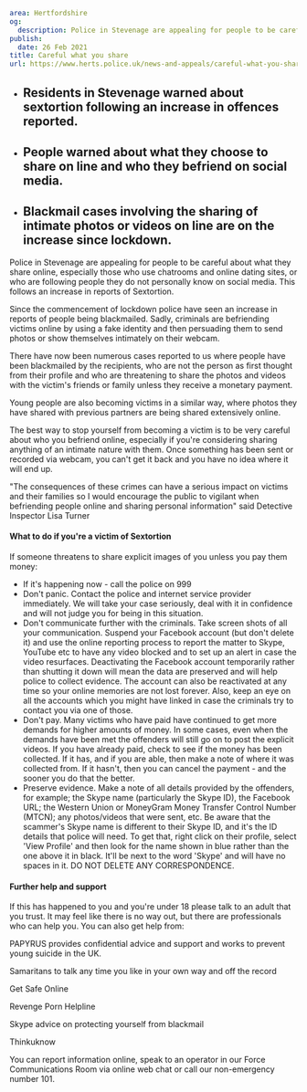 ```yaml
area: Hertfordshire
og:
  description: Police in Stevenage are appealing for people to be careful about what they share online, especially those who use chatrooms and online dating sites, or who are following people they do not personally know on social media. This follows an increase in reports of Sextortion.
publish:
  date: 26 Feb 2021
title: Careful what you share
url: https://www.herts.police.uk/news-and-appeals/careful-what-you-share-1129e
```

* ## Residents in Stevenage warned about sextortion following an increase in offences reported.

 * ## People warned about what they choose to share on line and who they befriend on social media.

 * ## Blackmail cases involving the sharing of intimate photos or videos on line are on the increase since lockdown.

Police in Stevenage are appealing for people to be careful about what they share online, especially those who use chatrooms and online dating sites, or who are following people they do not personally know on social media. This follows an increase in reports of Sextortion.

Since the commencement of lockdown police have seen an increase in reports of people being blackmailed. Sadly, criminals are befriending victims online by using a fake identity and then persuading them to send photos or show themselves intimately on their webcam.

There have now been numerous cases reported to us where people have been blackmailed by the recipients, who are not the person as first thought from their profile and who are threatening to share the photos and videos with the victim's friends or family unless they receive a monetary payment.

Young people are also becoming victims in a similar way, where photos they have shared with previous partners are being shared extensively online.

The best way to stop yourself from becoming a victim is to be very careful about who you befriend online, especially if you're considering sharing anything of an intimate nature with them. Once something has been sent or recorded via webcam, you can't get it back and you have no idea where it will end up.

"The consequences of these crimes can have a serious impact on victims and their families so I would encourage the public to vigilant when befriending people online and sharing personal information" said Detective Inspector Lisa Turner

#### What to do if you're a victim of Sextortion

If someone threatens to share explicit images of you unless you pay them money:

 * If it's happening now - call the police on 999
 * Don't panic. Contact the police and internet service provider immediately. We will take your case seriously, deal with it in confidence and will not judge you for being in this situation.
 * Don't communicate further with the criminals. Take screen shots of all your communication. Suspend your Facebook account (but don't delete it) and use the online reporting process to report the matter to Skype, YouTube etc to have any video blocked and to set up an alert in case the video resurfaces. Deactivating the Facebook account temporarily rather than shutting it down will mean the data are preserved and will help police to collect evidence. The account can also be reactivated at any time so your online memories are not lost forever. Also, keep an eye on all the accounts which you might have linked in case the criminals try to contact you via one of those.
 * Don't pay. Many victims who have paid have continued to get more demands for higher amounts of money. In some cases, even when the demands have been met the offenders will still go on to post the explicit videos. If you have already paid, check to see if the money has been collected. If it has, and if you are able, then make a note of where it was collected from. If it hasn't, then you can cancel the payment - and the sooner you do that the better.
 * Preserve evidence. Make a note of all details provided by the offenders, for example; the Skype name (particularly the Skype ID), the Facebook URL; the Western Union or MoneyGram Money Transfer Control Number (MTCN); any photos/videos that were sent, etc. Be aware that the scammer's Skype name is different to their Skype ID, and it's the ID details that police will need. To get that, right click on their profile, select 'View Profile' and then look for the name shown in blue rather than the one above it in black. It'll be next to the word 'Skype' and will have no spaces in it. DO NOT DELETE ANY CORRESPONDENCE.

#### Further help and support

If this has happened to you and you're under 18 please talk to an adult that you trust. It may feel like there is no way out, but there are professionals who can help you. You can also get help from:

PAPYRUS provides confidential advice and support and works to prevent young suicide in the UK.

Samaritans to talk any time you like in your own way and off the record

Get Safe Online

Revenge Porn Helpline

Skype advice on protecting yourself from blackmail

Thinkuknow

You can report information online, speak to an operator in our Force Communications Room via online web chat or call our non-emergency number 101.
